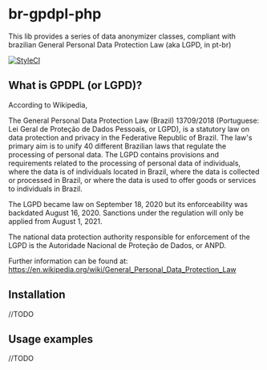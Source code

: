 # br-gpdpl-php

This lib provides a series of data anonymizer classes, compliant with brazilian General Personal Data Protection Law (aka LGPD, in pt-br)

[![StyleCI](https://styleci.io/repos/55434624/shield)](https://styleci.io/repos/348778629)

## What is GPDPL (or LGPD)?

According to Wikipedia,

The General Personal Data Protection Law (Brazil) 13709/2018 (Portuguese: Lei Geral de Proteção de Dados Pessoais, or LGPD), is a statutory law on data protection and privacy in the Federative Republic of Brazil. The law's primary aim is to unify 40 different Brazilian laws that regulate the processing of personal data. The LGPD contains provisions and requirements related to the processing of personal data of individuals, where the data is of individuals located in Brazil, where the data is collected or processed in Brazil, or where the data is used to offer goods or services to individuals in Brazil.

The LGPD became law on September 18, 2020 but its enforceability was backdated August 16, 2020. Sanctions under the regulation will only be applied from August 1, 2021.

The national data protection authority responsible for enforcement of the LGPD is the Autoridade Nacional de Proteção de Dados, or ANPD.

Further information can be found at: https://en.wikipedia.org/wiki/General_Personal_Data_Protection_Law

## Installation

//TODO

## Usage examples

//TODO
